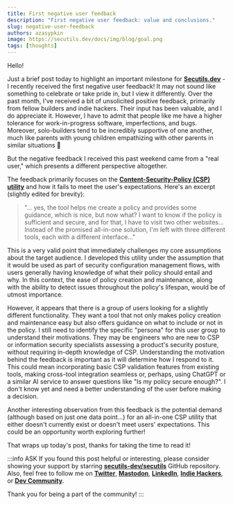 ```yaml
---
title: First negative user feedback
description: "First negative user feedback: value and conclusions."
slug: negative-user-feedback
authors: azasypkin
image: https://secutils.dev/docs/img/blog/goal.png
tags: [thoughts]
---
```

Hello!

Just a brief post today to highlight an important milestone for [**Secutils.dev**](http://secutils.dev/) - I recently received the first negative user feedback! It may not sound like something to celebrate or take pride in, but I view it differently. Over the past month, I've received a bit of unsolicited positive feedback, primarily from fellow builders and indie hackers. Their input has been valuable, and I do appreciate it. However, I have to admit that people like me have a higher tolerance for work-in-progress software, imperfections, and bugs. Moreover, solo-builders tend to be incredibly supportive of one another, much like parents with young children empathizing with other parents in similar situations 🙂

But the negative feedback I received this past weekend came from a "real user," which presents a different perspective altogether.

<!--truncate-->

The feedback primarily focuses on the [**Content-Security-Policy (CSP) utility**](https://secutils.dev/docs/guides/web_security/csp) and how it fails to meet the user's expectations. Here's an excerpt (slightly edited for brevity):

> "... yes, the tool helps me create a policy and provides some guidance, which is nice, but now what? I want to know if the policy is sufficient and secure, and for that, I have to visit two other websites... Instead of the promised all-in-one solution, I'm left with three different tools, each with a different interface..."

This is a very valid point that immediately challenges my core assumptions about the target audience. I developed this utility under the assumption that it would be used as part of security configuration management flows, with users generally having knowledge of what their policy should entail and why. In this context, the ease of policy creation and maintenance, along with the ability to detect issues throughout the policy's lifespan, would be of utmost importance.

However, it appears that there is a group of users looking for a slightly different functionality. They want a tool that not only makes policy creation and maintenance easy but also offers guidance on what to include or not in the policy. I still need to identify the specific "persona" for this user group to understand their motivations. They may be engineers who are new to CSP or information security specialists assessing a product's security posture, without requiring in-depth knowledge of CSP. Understanding the motivation behind the feedback is important as it will determine how I respond to it. This could mean incorporating basic CSP validation features from existing tools, making cross-tool integration seamless or, perhaps, using ChatGPT or a similar AI service to answer questions like "Is my policy secure enough?". I don't know yet and need a better understanding of the user before making a decision.

Another interesting observation from this feedback is the potential demand (although based on just one data point…) for an all-in-one CSP utility that either doesn't currently exist or doesn't meet users' expectations. This could be an opportunity worth exploring further!

That wraps up today's post, thanks for taking the time to read it!

:::info ASK
If you found this post helpful or interesting, please consider showing your support by starring [**secutils-dev/secutils**](https://github.com/secutils-dev/secutils) GitHub repository. Also, feel free to follow me on [**Twitter**](https://twitter.com/aleh_zasypkin), [**Mastodon**](https://infosec.exchange/@azasypkin), [**LinkedIn**](https://www.linkedin.com/in/azasypkin/), [**Indie Hackers**](https://www.indiehackers.com/azasypkin/history), or [**Dev Community**](https://dev.to/azasypkin).

Thank you for being a part of the community!
:::
